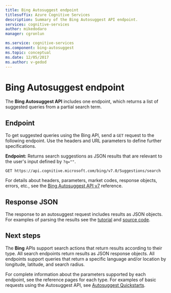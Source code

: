 ```yaml
---
title: Bing Autosuggest endpoint
titlesuffix: Azure Cognitive Services
description: Summary of the Bing Autosuggest API endpoint.
services: cognitive-services
author: mikedodaro
manager: cgronlun

ms.service: cognitive-services
ms.component: bing-autosuggest
ms.topic: conceptual
ms.date: 12/05/2017
ms.author: v-gedod
---
```

# Bing Autosuggest endpoint

The **Bing Autosuggest API**  includes one endpoint, which returns a list of suggested queries from a partial search term.

## Endpoint

To get suggested queries using the Bing API, send a `GET` request to the following endpoint. Use the headers and URL parameters to define further specifications.

**Endpoint:** Returns search suggestions as JSON results that are relevant to the user's input defined by `?q=""`.

```http
GET https://api.cognitive.microsoft.com/bing/v7.0/Suggestions/search 
```

For details about headers, parameters, market codes, response objects, errors, etc., see the [Bing Autosuggest API v7](https://docs.microsoft.com/rest/api/cognitiveservices/bing-autosuggest-api-v7-reference) reference.

## Response JSON

The response to an autosuggest request includes results as JSON objects. For examples of parsing the results see the [tutorial](tutorials/autosuggest.md) and [source code](tutorials/autosuggest-source.md).

## Next steps

The **Bing** APIs support search actions that return results according to their type. All search endpoints return results as JSON response objects.
All endpoints support queries that return a specific language and/or location by longitude, latitude, and search radius.

For complete information about the parameters supported by each endpoint, see the reference pages for each type.
For examples of basic requests using the Autosuggest API, see [Autosuggest Quickstarts](https://docs.microsoft.com/azure/cognitive-services/Bing-Autosuggest).
